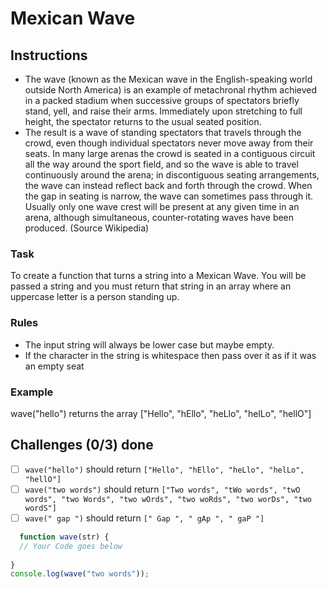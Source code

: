 # Mexican Wave

## Instructions
- The wave (known as the Mexican wave in the English-speaking world outside North America) is an example of metachronal rhythm achieved in a packed stadium when successive groups of spectators briefly stand, yell, and raise their arms. Immediately upon stretching to full height, the spectator returns to the usual seated position.
- The result is a wave of standing spectators that travels through the crowd, even though individual spectators never move away from their seats. In many large arenas the crowd is seated in a contiguous circuit all the way around the sport field, and so the wave is able to travel continuously around the arena; in discontiguous seating arrangements, the wave can instead reflect back and forth through the crowd. When the gap in seating is narrow, the wave can sometimes pass through it. Usually only one wave crest will be present at any given time in an arena, although simultaneous, counter-rotating waves have been produced. (Source Wikipedia)

### Task
To create a function that turns a string into a Mexican Wave. You will be passed a string and you must return that string in an array where an uppercase letter is a person standing up.

### Rules
- The input string will always be lower case but maybe empty.
- If the character in the string is whitespace then pass over it as if it was an empty seat

### Example
wave("hello") returns the array ["Hello", "hEllo", "heLlo", "helLo", "hellO"]


## Challenges (0/3) done
- [ ] `wave("hello")` should return `["Hello", "hEllo", "heLlo", "helLo", "hellO"]`
- [ ] `wave("two words")` should return `["Two words", "tWo words", "twO words", "two Words", "two wOrds", "two woRds", "two worDs", "two wordS"]`
- [ ] `wave(" gap ")` should return `[" Gap ", " gAp ", " gaP "]`

```js
  function wave(str) {
  // Your Code goes below
  
}
console.log(wave("two words"));
```
